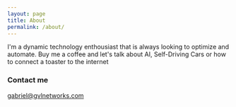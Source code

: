 ```yaml
---
layout: page
title: About
permalink: /about/
---
```


I'm a dynamic technology enthousiast that is always looking to optimize and automate.
Buy me a coffee and let's talk about AI, Self-Driving Cars or how to connect a toaster to the internet

### Contact me

[gabriel@gvlnetworks.com](mailto:gabriel@gvlnetworks.com)
